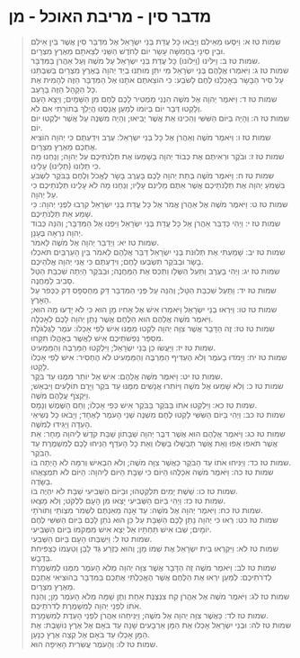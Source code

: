 # מדבר סין - מריבת האוכל - מן

> שמות טז א: וַיִּסְעוּ מֵאֵילִם וַיָּבֹאוּ כָּל עֲדַת בְּנֵי יִשְׂרָאֵל אֶל מִדְבַּר סִין אֲשֶׁר בֵּין אֵילִם וּבֵין סִינָי בַּחֲמִשָּׁה עָשָׂר יוֹם לַחֹדֶשׁ הַשֵּׁנִי לְצֵאתָם מֵאֶרֶץ מִצְרָיִם.  
> שמות טז ב: וַיִּלֹּינוּ (וַיִּלּוֹנוּ) כָּל עֲדַת בְּנֵי יִשְׂרָאֵל עַל מֹשֶׁה וְעַל אַהֲרֹן בַּמִּדְבָּר.  
> שמות טז ג: וַיֹּאמְרוּ אֲלֵהֶם בְּנֵי יִשְׂרָאֵל מִי יִתֵּן מוּתֵנוּ בְיַד יְהוָה בְּאֶרֶץ מִצְרַיִם בְּשִׁבְתֵּנוּ עַל סִיר הַבָּשָׂר בְּאָכְלֵנוּ לֶחֶם לָשֹׂבַע:  כִּי הוֹצֵאתֶם אֹתָנוּ אֶל הַמִּדְבָּר הַזֶּה לְהָמִית אֶת כָּל הַקָּהָל הַזֶּה בָּרָעָב.  
> שמות טז ד: וַיֹּאמֶר יְהוָה אֶל מֹשֶׁה הִנְנִי מַמְטִיר לָכֶם לֶחֶם מִן הַשָּׁמָיִם; וְיָצָא הָעָם וְלָקְטוּ דְּבַר יוֹם בְּיוֹמוֹ לְמַעַן אֲנַסֶּנּוּ הֲיֵלֵךְ בְּתוֹרָתִי אִם לֹא.  
> שמות טז ה: וְהָיָה בַּיּוֹם הַשִּׁשִּׁי וְהֵכִינוּ אֵת אֲשֶׁר יָבִיאוּ; וְהָיָה מִשְׁנֶה עַל אֲשֶׁר יִלְקְטוּ יוֹם יוֹם.  
> שמות טז ו: וַיֹּאמֶר מֹשֶׁה וְאַהֲרֹן אֶל כָּל בְּנֵי יִשְׂרָאֵל:  עֶרֶב וִידַעְתֶּם כִּי יְהוָה הוֹצִיא אֶתְכֶם מֵאֶרֶץ מִצְרָיִם.  
> שמות טז ז: וּבֹקֶר וּרְאִיתֶם אֶת כְּבוֹד יְהוָה בְּשָׁמְעוֹ אֶת תְּלֻנֹּתֵיכֶם עַל יְהוָה; וְנַחְנוּ מָה כִּי תַלִּונוּ (תַלִּינוּ) עָלֵינוּ.  
> שמות טז ח: וַיֹּאמֶר מֹשֶׁה בְּתֵת יְהוָה לָכֶם בָּעֶרֶב בָּשָׂר לֶאֱכֹל וְלֶחֶם בַּבֹּקֶר לִשְׂבֹּעַ בִּשְׁמֹעַ יְהוָה אֶת תְּלֻנֹּתֵיכֶם אֲשֶׁר אַתֶּם מַלִּינִם עָלָיו; וְנַחְנוּ מָה לֹא עָלֵינוּ תְלֻנֹּתֵיכֶם כִּי עַל יְהוָה.  
> שמות טז ט: וַיֹּאמֶר מֹשֶׁה אֶל אַהֲרֹן אֱמֹר אֶל כָּל עֲדַת בְּנֵי יִשְׂרָאֵל קִרְבוּ לִפְנֵי יְהוָה:  כִּי שָׁמַע אֵת תְּלֻנֹּתֵיכֶם.  
> שמות טז י: וַיְהִי כְּדַבֵּר אַהֲרֹן אֶל כָּל עֲדַת בְּנֵי יִשְׂרָאֵל וַיִּפְנוּ אֶל הַמִּדְבָּר; וְהִנֵּה כְּבוֹד יְהוָה נִרְאָה בֶּעָנָן.  
> שמות טז יא: וַיְדַבֵּר יְהוָה אֶל מֹשֶׁה לֵּאמֹר.  
> שמות טז יב: שָׁמַעְתִּי אֶת תְּלוּנֹּת בְּנֵי יִשְׂרָאֵל דַּבֵּר אֲלֵהֶם לֵאמֹר בֵּין הָעַרְבַּיִם תֹּאכְלוּ בָשָׂר וּבַבֹּקֶר תִּשְׂבְּעוּ לָחֶם; וִידַעְתֶּם כִּי אֲנִי יְהוָה אֱלֹהֵיכֶם.  
> שמות טז יג: וַיְהִי בָעֶרֶב וַתַּעַל הַשְּׂלָו וַתְּכַס אֶת הַמַּחֲנֶה; וּבַבֹּקֶר הָיְתָה שִׁכְבַת הַטַּל סָבִיב לַמַּחֲנֶה.  
> שמות טז יד: וַתַּעַל שִׁכְבַת הַטָּל; וְהִנֵּה עַל פְּנֵי הַמִּדְבָּר דַּק מְחֻסְפָּס דַּק כַּכְּפֹר עַל הָאָרֶץ.  
> שמות טז טו: וַיִּרְאוּ בְנֵי יִשְׂרָאֵל וַיֹּאמְרוּ אִישׁ אֶל אָחִיו מָן הוּא כִּי לֹא יָדְעוּ מַה הוּא; וַיֹּאמֶר מֹשֶׁה אֲלֵהֶם הוּא הַלֶּחֶם אֲשֶׁר נָתַן יְהוָה לָכֶם לְאָכְלָה.  
> שמות טז טז: זֶה הַדָּבָר אֲשֶׁר צִוָּה יְהוָה לִקְטוּ מִמֶּנּוּ אִישׁ לְפִי אָכְלוֹ:  עֹמֶר לַגֻּלְגֹּלֶת מִסְפַּר נַפְשֹׁתֵיכֶם אִישׁ לַאֲשֶׁר בְּאָהֳלוֹ תִּקָּחוּ.  
> שמות טז יז: וַיַּעֲשׂוּ כֵן בְּנֵי יִשְׂרָאֵל; וַיִּלְקְטוּ הַמַּרְבֶּה וְהַמַּמְעִיט.  
> שמות טז יח: וַיָּמֹדּוּ בָעֹמֶר וְלֹא הֶעְדִּיף הַמַּרְבֶּה וְהַמַּמְעִיט לֹא הֶחְסִיר:  אִישׁ לְפִי אָכְלוֹ לָקָטוּ.  
> שמות טז יט: וַיֹּאמֶר מֹשֶׁה אֲלֵהֶם:  אִישׁ אַל יוֹתֵר מִמֶּנּוּ עַד בֹּקֶר.  
> שמות טז כ: וְלֹא שָׁמְעוּ אֶל מֹשֶׁה וַיּוֹתִרוּ אֲנָשִׁים מִמֶּנּוּ עַד בֹּקֶר וַיָּרֻם תּוֹלָעִים וַיִּבְאַשׁ; וַיִּקְצֹף עֲלֵהֶם מֹשֶׁה.  
> שמות טז כא: וַיִּלְקְטוּ אֹתוֹ בַּבֹּקֶר בַּבֹּקֶר אִישׁ כְּפִי אָכְלוֹ; וְחַם הַשֶּׁמֶשׁ וְנָמָס.  
> שמות טז כב: וַיְהִי בַּיּוֹם הַשִּׁשִּׁי לָקְטוּ לֶחֶם מִשְׁנֶה שְׁנֵי הָעֹמֶר לָאֶחָד; וַיָּבֹאוּ כָּל נְשִׂיאֵי הָעֵדָה וַיַּגִּידוּ לְמֹשֶׁה.  
> שמות טז כג: וַיֹּאמֶר אֲלֵהֶם הוּא אֲשֶׁר דִּבֶּר יְהוָה שַׁבָּתוֹן שַׁבַּת קֹדֶשׁ לַיהוָה מָחָר:  אֵת אֲשֶׁר תֹּאפוּ אֵפוּ וְאֵת אֲשֶׁר תְּבַשְּׁלוּ בַּשֵּׁלוּ וְאֵת כָּל הָעֹדֵף הַנִּיחוּ לָכֶם לְמִשְׁמֶרֶת עַד הַבֹּקֶר.  
> שמות טז כד: וַיַּנִּיחוּ אֹתוֹ עַד הַבֹּקֶר כַּאֲשֶׁר צִוָּה מֹשֶׁה; וְלֹא הִבְאִישׁ וְרִמָּה לֹא הָיְתָה בּוֹ.  
> שמות טז כה: וַיֹּאמֶר מֹשֶׁה אִכְלֻהוּ הַיּוֹם כִּי שַׁבָּת הַיּוֹם לַיהוָה:  הַיּוֹם לֹא תִמְצָאֻהוּ בַּשָּׂדֶה.  
> שמות טז כו: שֵׁשֶׁת יָמִים תִּלְקְטֻהוּ; וּבַיּוֹם הַשְּׁבִיעִי שַׁבָּת לֹא יִהְיֶה בּוֹ.  
> שמות טז כז: וַיְהִי בַּיּוֹם הַשְּׁבִיעִי יָצְאוּ מִן הָעָם לִלְקֹט; וְלֹא מָצָאוּ.  
> שמות טז כח: וַיֹּאמֶר יְהוָה אֶל מֹשֶׁה:  עַד אָנָה מֵאַנְתֶּם לִשְׁמֹר מִצְוֹתַי וְתוֹרֹתָי.  
> שמות טז כט: רְאוּ כִּי יְהוָה נָתַן לָכֶם הַשַּׁבָּת עַל כֵּן הוּא נֹתֵן לָכֶם בַּיּוֹם הַשִּׁשִּׁי לֶחֶם יוֹמָיִם; שְׁבוּ אִישׁ תַּחְתָּיו אַל יֵצֵא אִישׁ מִמְּקֹמוֹ בַּיּוֹם הַשְּׁבִיעִי.  
> שמות טז ל: וַיִּשְׁבְּתוּ הָעָם בַּיּוֹם הַשְּׁבִעִי.  
> שמות טז לא: וַיִּקְרְאוּ בֵית יִשְׂרָאֵל אֶת שְׁמוֹ מָן; וְהוּא כְּזֶרַע גַּד לָבָן וְטַעְמוֹ כְּצַפִּיחִת בִּדְבָשׁ.  
> שמות טז לב: וַיֹּאמֶר מֹשֶׁה זֶה הַדָּבָר אֲשֶׁר צִוָּה יְהוָה מְלֹא הָעֹמֶר מִמֶּנּוּ לְמִשְׁמֶרֶת לְדֹרֹתֵיכֶם:  לְמַעַן יִרְאוּ אֶת הַלֶּחֶם אֲשֶׁר הֶאֱכַלְתִּי אֶתְכֶם בַּמִּדְבָּר בְּהוֹצִיאִי אֶתְכֶם מֵאֶרֶץ מִצְרָיִם.  
> שמות טז לג: וַיֹּאמֶר מֹשֶׁה אֶל אַהֲרֹן קַח צִנְצֶנֶת אַחַת וְתֶן שָׁמָּה מְלֹא הָעֹמֶר מָן; וְהַנַּח אֹתוֹ לִפְנֵי יְהוָה לְמִשְׁמֶרֶת לְדֹרֹתֵיכֶם.  
> שמות טז לד: כַּאֲשֶׁר צִוָּה יְהוָה אֶל מֹשֶׁה; וַיַּנִּיחֵהוּ אַהֲרֹן לִפְנֵי הָעֵדֻת לְמִשְׁמָרֶת.  
> שמות טז לה: וּבְנֵי יִשְׂרָאֵל אָכְלוּ אֶת הַמָּן אַרְבָּעִים שָׁנָה עַד בֹּאָם אֶל אֶרֶץ נוֹשָׁבֶת:  אֶת הַמָּן אָכְלוּ עַד בֹּאָם אֶל קְצֵה אֶרֶץ כְּנָעַן.  
> שמות טז לו: וְהָעֹמֶר עֲשִׂרִית הָאֵיפָה הוּא.   
 

